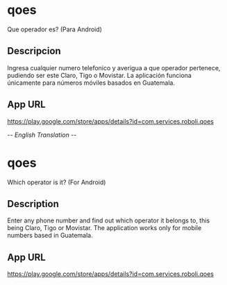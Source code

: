 # qoes
Que operador es? (Para Android)

## Descripcion

Ingresa cualquier numero telefonico y averigua a que operador pertenece, pudiendo ser este Claro, Tigo o Movistar. La aplicación funciona únicamente para números móviles basados en Guatemala.

## App URL
https://play.google.com/store/apps/details?id=com.services.roboli.qoes

_-- English Translation --_

# qoes
Which operator is it? (For Android)

## Description

Enter any phone number and find out which operator it belongs to, this being Claro, Tigo or Movistar. The application works only for mobile numbers based in Guatemala.

## App URL
https://play.google.com/store/apps/details?id=com.services.roboli.qoes
